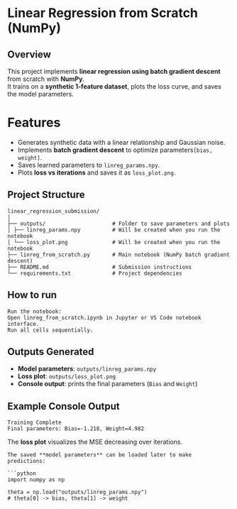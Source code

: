 # Linear Regression from Scratch (NumPy)
## Overview
This project implements **linear regression using batch gradient descent** from scratch with **NumPy**.  
It trains on a **synthetic 1-feature dataset**, plots the loss curve, and saves the model parameters.

# Features
- Generates synthetic data with a linear relationship and Gaussian noise.
- Implements **batch gradient descent** to optimize parameters`[bias, weight]`.
- Saves learned parameters to `linreg_params.npy`.
- Plots **loss vs iterations** and saves it as `loss_plot.png`.

## Project Structure
```
linear_regression_submission/
│
├── outputs/                     # Folder to save parameters and plots
│ ├── linreg_params.npy          # Will be created when you run the notebook
│ └── loss_plot.png              # Will be created when you run the notebook
├── linreg_from_scratch.py       # Main notebook (NumPy batch gradient descent)
├── README.md                    # Submission instructions
└── requirements.txt             # Project dependencies
```
## How to run
```
Run the notebook:
Open linreg_from_scratch.ipynb in Jupyter or VS Code notebook interface.
Run all cells sequentially.
```
## Outputs Generated

- **Model parameters**: `outputs/linreg_params.npy`  
- **Loss plot**: `outputs/loss_plot.png`  
- **Console output**: prints the final parameters (`Bias` and `Weight`)

## Example Console Output
```
Training Complete
Final parameters: Bias=-1.218, Weight=4.982
```
The **loss plot** visualizes the MSE decreasing over iterations.
```
The saved **model parameters** can be loaded later to make predictions:

```python
import numpy as np

theta = np.load("outputs/linreg_params.npy")
# theta[0] -> bias, theta[1] -> weight
```